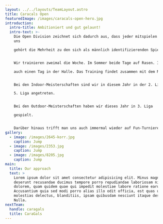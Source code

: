 ```yaml
---
layout: ../../layouts/TeamLayout.astro
title: Caracals Open
featuredImage: /images/caracals-open-hero.jpg
introduction:
  intro-title: Ambitioniert und gut gelaunt!
  intro-text: >-
    Die Open Division zeichnet sich dadurch aus, dass jeder mitspielen kann. Bei
    uns

    gehört die Mehrheit zu den sich als männlich identifizierenden Spielern (MMP´s).


    Wir trainieren zweimal die Woche. Im Sommer beide Tage auf Rasen. Im Winter

    auch einen Tag in der Halle. Das Training findet zusammen mit dem Mixed und Flinta-Team statt.


    Bei den Indoor-Meisterschaften sind wir in diesem Jahr in der 2. Liga und der

    5. Liga angetreten. 


    Bei den Outdoor-Meisterschaften haben wir dieses Jahr in 3. Liga

    gespielt.


    Darüber hinaus trifft man uns auch immermal wieder auf Fun-Turnieren.
gallery:
  - image: /images/2645-korr.jpg
    caption: Jump
  - image: /images/2353.jpg
    caption: Jump
  - image: /images/8205.jpg
    caption: Jump
main:
  title: Our approach
  text: >
    Lorem ipsum dolor sit amet consectetur adipisicing elit. Minus magni a
    deserunt recusandae ducimus tempore porro repudiandae laboriosam nisi ut,
    dolorem, quam quidem quae qui impedit molestiae labore ratione earum!
    Accusantium quia sed modi porro alias illo odit officia, est quas unde quod
    molestias delectus, blanditiis, ipsam quibusdam nesciunt itaque deserunt.
    Nulla.
nextTeam:
  handle: caragals
  title: CaraGals
---
```


